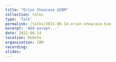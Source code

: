```yaml
---
title: "Oríon Showcase @IBM"
collection: talks
type: 'Talk'
permalink: /talks/2021-06-14-orion-showcase-bim
excerpt: 'Add except...'
date: 2021-06-14
location: Remote
organization: IBM
recording:
slides:
---
```


